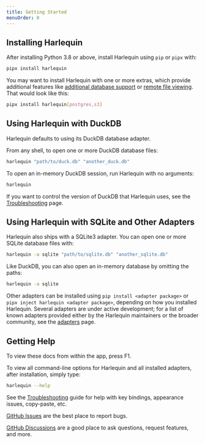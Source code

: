 ```yaml
---
title: Getting Started
menuOrder: 0
---
```


<script>
    import Key from "$lib/components/key.svelte"
</script>

## Installing Harlequin

After installing Python 3.8 or above, install Harlequin using `pip` or `pipx` with:

```bash
pipx install harlequin
```

You may want to install Harlequin with one or more extras, which provide additional features like [additional database support](adapters) or [remote file viewing](files/remote). That would look like this:

```bash
pipx install harlequin[postgres,s3]
```

## Using Harlequin with DuckDB

Harlequin defaults to using its DuckDB database adapter.

From any shell, to open one or more DuckDB database files:

```bash
harlequin "path/to/duck.db" "another_duck.db"
```

To open an in-memory DuckDB session, run Harlequin with no arguments:

```bash
harlequin
```

If you want to control the version of DuckDB that Harlequin uses, see the [Troubleshooting](troubleshooting/duckdb-version-mismatch) page.

## Using Harlequin with SQLite and Other Adapters

Harlequin also ships with a SQLite3 adapter. You can open one or more SQLite database files with:

```bash
harlequin -a sqlite "path/to/sqlite.db" "another_sqlite.db"
```

Like DuckDB, you can also open an in-memory database by omitting the paths:

```bash
harlequin -a sqlite
```

Other adapters can be installed using `pip install <adapter package>` or `pipx inject harlequin <adapter package>`, depending on how you installed Harlequin. Several adapters are under active development; for a list of known adapters provided either by the Harlequin maintainers or the broader community, see the [adapters](adapters) page.

## Getting Help

To view these docs from within the app, press <Key>F1</Key>.

To view all command-line options for Harlequin and all installed adapters, after installation, simply type:

```bash
harlequin --help
```

See the [Troubleshooting](troubleshooting/index) guide for help with key bindings, appearance issues, copy-paste, etc.

[GitHub Issues](https://github.com/tconbeer/harlequin/issues) are the best place to report bugs.

[GitHub Discussions](https://github.com/tconbeer/harlequin/discussions) are a good place to ask questions, request features, and more.